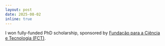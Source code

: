 ```yaml
---
layout: post
date: 2025-08-02
inline: true
---
```


I won fully-funded PhD scholarship, sponsored by <a href="https://www.fct.pt/en/">Fundação para a Ciência e Tecnologia (FCT)</a>.

